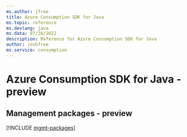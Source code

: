 ```yaml
---
ms.author: jfree
title: Azure Consumption SDK for Java
ms.topic: reference
ms.devlang: java
ms.data: 07/28/2022
description: Reference for Azure Consumption SDK for Java
author: joshfree
ms.service: consumption
---
```

# Azure Consumption SDK for Java - preview

## Management packages - preview
[!INCLUDE [mgmt-packages](consumption-mgmt-index.md)]
